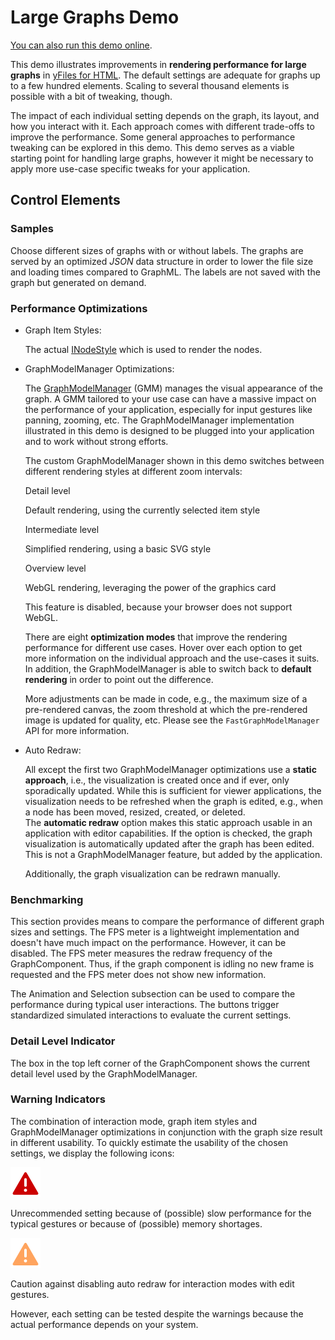 <!--
 //////////////////////////////////////////////////////////////////////////////
 // @license
 // This demo file is part of yFiles for HTML 2.3.0.3.
 // Use is subject to license terms.
 //
 // Copyright (c) 2000-2020 by yWorks GmbH, Vor dem Kreuzberg 28,
 // 72070 Tuebingen, Germany. All rights reserved.
 //
 //////////////////////////////////////////////////////////////////////////////
-->
# Large Graphs Demo

[You can also run this demo online](https://live.yworks.com/demos/view/largegraphs/index.html).

This demo illustrates improvements in **rendering performance for large graphs** in [yFiles for HTML](https://www.yworks.com/products/yfileshtml/). The default settings are adequate for graphs up to a few hundred elements. Scaling to several thousand elements is possible with a bit of tweaking, though.

The impact of each individual setting depends on the graph, its layout, and how you interact with it. Each approach comes with different trade-offs to improve the performance. Some general approaches to performance tweaking can be explored in this demo. This demo serves as a viable starting point for handling large graphs, however it might be necessary to apply more use-case specific tweaks for your application.

## Control Elements

### Samples

Choose different sizes of graphs with or without labels. The graphs are served by an optimized _JSON_ data structure in order to lower the file size and loading times compared to GraphML. The labels are not saved with the graph but generated on demand.

### Performance Optimizations

- Graph Item Styles:

  The actual [INodeStyle](https://docs.yworks.com/yfileshtml/#/api/INodeStyle) which is used to render the nodes.

- GraphModelManager Optimizations:

  The [GraphModelManager](https://docs.yworks.com/yfileshtml/#/api/GraphModelManager) (GMM) manages the visual appearance of the graph. A GMM tailored to your use case can have a massive impact on the performance of your application, especially for input gestures like panning, zooming, etc. The GraphModelManager implementation illustrated in this demo is designed to be plugged into your application and to work without strong efforts.

  The custom GraphModelManager shown in this demo switches between different rendering styles at different zoom intervals:

  Detail level

  Default rendering, using the currently selected item style

  Intermediate level

  Simplified rendering, using a basic SVG style

  Overview level

  WebGL rendering, leveraging the power of the graphics card

  This feature is disabled, because your browser does not support WebGL.

  There are eight **optimization modes** that improve the rendering performance for different use cases. Hover over each option to get more information on the individual approach and the use-cases it suits. In addition, the GraphModelManager is able to switch back to **default rendering** in order to point out the difference.

  More adjustments can be made in code, e.g., the maximum size of a pre-rendered canvas, the zoom threshold at which the pre-rendered image is updated for quality, etc. Please see the `FastGraphModelManager` API for more information.

- Auto Redraw:

  All except the first two GraphModelManager optimizations use a **static approach**, i.e., the visualization is created once and if ever, only sporadically updated. While this is sufficient for viewer applications, the visualization needs to be refreshed when the graph is edited, e.g., when a node has been moved, resized, created, or deleted.  
  The **automatic redraw** option makes this static approach usable in an application with editor capabilities. If the option is checked, the graph visualization is automatically updated after the graph has been edited. This is not a GraphModelManager feature, but added by the application.

  Additionally, the graph visualization can be redrawn manually.

### Benchmarking

This section provides means to compare the performance of different graph sizes and settings. The FPS meter is a lightweight implementation and doesn't have much impact on the performance. However, it can be disabled. The FPS meter measures the redraw frequency of the GraphComponent. Thus, if the graph component is idling no new frame is requested and the FPS meter does not show new information.

The Animation and Selection subsection can be used to compare the performance during typical user interactions. The buttons trigger standardized simulated interactions to evaluate the current settings.

### Detail Level Indicator

The box in the top left corner of the GraphComponent shows the current detail level used by the GraphModelManager.

### Warning Indicators

The combination of interaction mode, graph item styles and GraphModelManager optimizations in conjunction with the graph size result in different usability. To quickly estimate the usability of the chosen settings, we display the following icons:

![](./resources/exclamation.svg)

Unrecommended setting because of (possible) slow performance for the typical gestures or because of (possible) memory shortages.

![](./resources/warning.svg)

Caution against disabling auto redraw for interaction modes with edit gestures.

However, each setting can be tested despite the warnings because the actual performance depends on your system.
